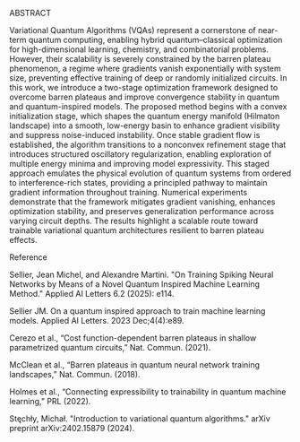 ABSTRACT

Variational Quantum Algorithms (VQAs) represent a cornerstone of near-term quantum computing, enabling hybrid quantum–classical optimization for high-dimensional learning, chemistry, and combinatorial problems. However, their scalability is severely constrained by the barren plateau phenomenon, a regime where gradients vanish exponentially with system size, preventing effective training of deep or randomly initialized circuits. In this work, we introduce a two-stage optimization framework designed to overcome barren plateaus and improve convergence stability in quantum and quantum-inspired models. The proposed method begins with a convex initialization stage, which shapes the quantum energy manifold (Hilmaton landscape) into a smooth, low-energy basin to enhance gradient visibility and suppress noise-induced instability. Once stable gradient flow is established, the algorithm transitions to a nonconvex refinement stage that introduces structured oscillatory regularization, enabling exploration of multiple energy minima and improving model expressivity. This staged approach emulates the physical evolution of quantum systems from ordered to interference-rich states, providing a principled pathway to maintain gradient information throughout training. Numerical experiments  demonstrate that the framework mitigates gradient vanishing, enhances optimization stability, and preserves generalization performance across varying circuit depths. The results highlight a scalable route toward trainable variational quantum architectures resilient to barren plateau effects. 
















Reference


Sellier, Jean Michel, and Alexandre Martini. "On Training Spiking Neural Networks by Means of a Novel Quantum Inspired Machine Learning Method." Applied AI Letters 6.2 (2025): e114.

Sellier JM. On a quantum inspired approach to train machine learning models. Applied AI Letters. 2023 Dec;4(4):e89.

Cerezo et al., “Cost function-dependent barren plateaus in shallow parametrized quantum circuits,” Nat. Commun. (2021).

McClean et al., “Barren plateaus in quantum neural network training landscapes,” Nat. Commun. (2018).

Holmes et al., “Connecting expressibility to trainability in quantum machine learning,” PRL (2022).

Stęchły, Michał. "Introduction to variational quantum algorithms." arXiv preprint arXiv:2402.15879 (2024).


